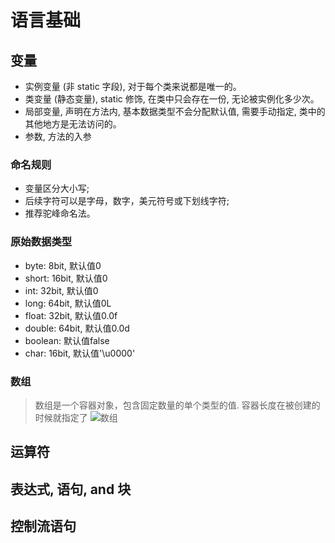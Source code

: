 # 语言基础

## 变量
- 实例变量 (非 static 字段), 对于每个类来说都是唯一的。
- 类变量 (静态变量), static 修饰, 在类中只会存在一份, 无论被实例化多少次。
- 局部变量, 声明在方法内, 基本数据类型不会分配默认值, 需要手动指定, 类中的其他地方是无法访问的。
- 参数, 方法的入参

### 命名规则
- 变量区分大小写;
- 后续字符可以是字母，数字，美元符号或下划线字符;
- 推荐驼峰命名法。

### 原始数据类型
- byte: 8bit, 默认值0
- short: 16bit, 默认值0
- int: 32bit, 默认值0
- long: 64bit, 默认值0L
- float: 32bit, 默认值0.0f
- double: 64bit, 默认值0.0d
- boolean: 默认值false
- char: 16bit, 默认值'\u0000'

### 数组
>数组是一个容器对象，包含固定数量的单个类型的值. 容器长度在被创建的时候就指定了
![数组](https://docs.oracle.com/javase/tutorial/figures/java/objects-tenElementArray.gif)

## 运算符

## 表达式, 语句, and 块

## 控制流语句